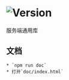 # ![Version](https://img.shields.io/badge/version-15.240.75-green.svg)

服务端通用库

## 文档
    * `npm run doc`
    * 打开`doc/index.html`